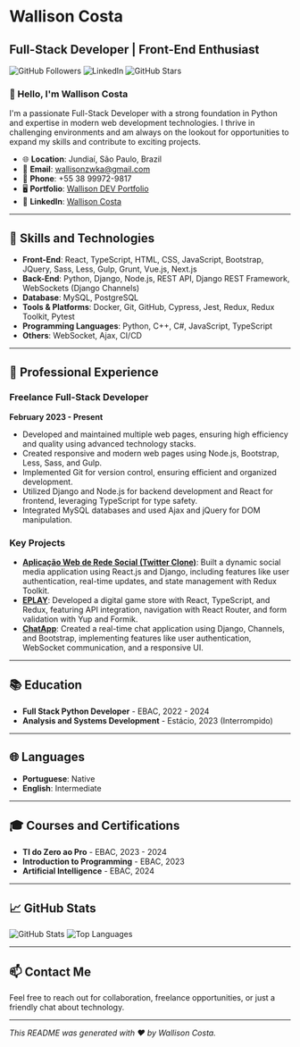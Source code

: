# Wallison Costa

## Full-Stack Developer | Front-End Enthusiast

![GitHub Followers](https://img.shields.io/github/followers/Wallison-DEV?label=Follow&style=social)
![LinkedIn](https://img.shields.io/badge/LinkedIn-%230077B5.svg?logo=linkedin&logoColor=white)
![GitHub Stars](https://img.shields.io/github/stars/Wallison-DEV?affiliations=OWNER%2CCOLLABORATOR&label=Repo%20Stars&style=social)

### 👋 Hello, I'm Wallison Costa

I'm a passionate Full-Stack Developer with a strong foundation in Python and expertise in modern web development technologies. I thrive in challenging environments and am always on the lookout for opportunities to expand my skills and contribute to exciting projects.

- 🌐 **Location**: Jundiaí, São Paulo, Brazil
- 📧 **Email**: [wallisonzwka@gmail.com](mailto:wallisonzwka@gmail.com)
- 📱 **Phone**: +55 38 99972-9817
- 🖥️ **Portfolio**: [Wallison DEV Portfolio](https://wallison-portfolio.com)
- 💼 **LinkedIn**: [Wallison Costa](https://www.linkedin.com/in/wallison-python-dev)

---

## 🚀 Skills and Technologies

- **Front-End**: React, TypeScript, HTML, CSS, JavaScript, Bootstrap, JQuery, Sass, Less, Gulp, Grunt, Vue.js, Next.js
- **Back-End**: Python, Django, Node.js, REST API, Django REST Framework, WebSockets (Django Channels)
- **Database**: MySQL, PostgreSQL
- **Tools & Platforms**: Docker, Git, GitHub, Cypress, Jest, Redux, Redux Toolkit, Pytest
- **Programming Languages**: Python, C++, C#, JavaScript, TypeScript
- **Others**: WebSocket, Ajax, CI/CD

---

## 📝 Professional Experience

### Freelance Full-Stack Developer
**February 2023 - Present**

- Developed and maintained multiple web pages, ensuring high efficiency and quality using advanced technology stacks.
- Created responsive and modern web pages using Node.js, Bootstrap, Less, Sass, and Gulp.
- Implemented Git for version control, ensuring efficient and organized development.
- Utilized Django and Node.js for backend development and React for frontend, leveraging TypeScript for type safety.
- Integrated MySQL databases and used Ajax and jQuery for DOM manipulation.

### Key Projects

- **[Aplicação Web de Rede Social (Twitter Clone)](https://github.com/Wallison-DEV/twitter-clone)**: Built a dynamic social media application using React.js and Django, including features like user authentication, real-time updates, and state management with Redux Toolkit.
- **[EPLAY](https://github.com/Wallison-DEV/eplay)**: Developed a digital game store with React, TypeScript, and Redux, featuring API integration, navigation with React Router, and form validation with Yup and Formik.
- **[ChatApp](https://github.com/Wallison-DEV/chatapp)**: Created a real-time chat application using Django, Channels, and Bootstrap, implementing features like user authentication, WebSocket communication, and a responsive UI.

---

## 📚 Education

- **Full Stack Python Developer** - EBAC, 2022 - 2024
- **Analysis and Systems Development** - Estácio, 2023 (Interrompido)

---

## 🌐 Languages

- **Portuguese**: Native
- **English**: Intermediate

---

## 🎓 Courses and Certifications

- **TI do Zero ao Pro** - EBAC, 2023 - 2024
- **Introduction to Programming** - EBAC, 2023
- **Artificial Intelligence** - EBAC, 2024

---

## 📈 GitHub Stats

![GitHub Stats](https://github-readme-stats.vercel.app/api?username=Wallison-DEV&show_icons=true&theme=radical)
![Top Languages](https://github-readme-stats.vercel.app/api/top-langs/?username=Wallison-DEV&layout=compact&theme=radical)

---

## 📫 Contact Me

Feel free to reach out for collaboration, freelance opportunities, or just a friendly chat about technology.

---

*This README was generated with ❤️ by Wallison Costa.*
